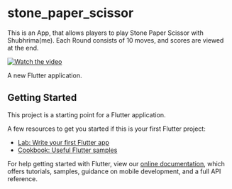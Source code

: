 # stone_paper_scissor

This is an App, that allows players to play  Stone Paper Scissor with Shubhrima(me).
Each Round consists of 10 moves, and scores are viewed at the end.

[![Watch the video]()](https://github.com/Shubhrima/Stone_paper_scissor_app/blob/master/screenshot.mp4)

A new Flutter application.

## Getting Started

This project is a starting point for a Flutter application.

A few resources to get you started if this is your first Flutter project:

- [Lab: Write your first Flutter app](https://flutter.dev/docs/get-started/codelab)
- [Cookbook: Useful Flutter samples](https://flutter.dev/docs/cookbook)

For help getting started with Flutter, view our
[online documentation](https://flutter.dev/docs), which offers tutorials,
samples, guidance on mobile development, and a full API reference.
